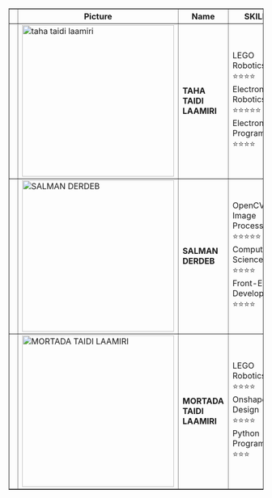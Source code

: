 <table border="1">
    <thead>
        <tr>
            <th></th>
            <th>Picture</th>
            <th>Name</th>
            <th>SKILLS</th>
        </tr>
    </thead>
    <tbody>
        <tr>
            <td></td>
            <td><img src="https://github.com/user-attachments/assets/23f7989c-80eb-4c4a-bd4e-48854502ae04" width="300" alt="taha taidi laamiri"></td>
            <td><strong>TAHA TAIDI LAAMIRI</strong></td>
            <td>
                <div>LEGO Robotics ⭐⭐⭐⭐</div>
                <div>Electronics Robotics ⭐⭐⭐⭐⭐</div>
                <div>Electronics Programming ⭐⭐⭐⭐</div>
            </td>
        </tr>
        <tr>
            <td></td>
            <td><img src="https://github.com/user-attachments/assets/70c6ed95-7fce-4ee0-840e-6f5b5265e15e" width="300" alt="SALMAN DERDEB"></td>
            <td><strong>SALMAN DERDEB</strong></td>
            <td>
                <div>OpenCV Image Processing ⭐⭐⭐⭐⭐</div>
                <div>Computer Science ⭐⭐⭐⭐</div>
                <div>Front-End Development ⭐⭐⭐⭐</div>
            </td>
        </tr>
        <tr>
            <td></td>
            <td><img src="https://github.com/user-attachments/assets/5c9d1a28-243c-4c6f-8052-82998c2a2ced" width="300" alt="MORTADA TAIDI LAAMIRI"></td>
            <td><strong>MORTADA TAIDI LAAMIRI</strong></td>
            <td>
                <div>LEGO Robotics ⭐⭐⭐⭐</div>
                <div>Onshape 3D Design ⭐⭐⭐⭐</div>
                <div>Python Programming ⭐⭐⭐</div>
            </td>
        </tr>
    </tbody>
</table>
